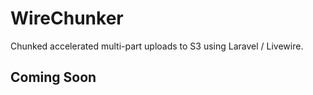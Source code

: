 # WireChunker

Chunked accelerated multi-part uploads to S3 using Laravel / Livewire.

## Coming Soon
